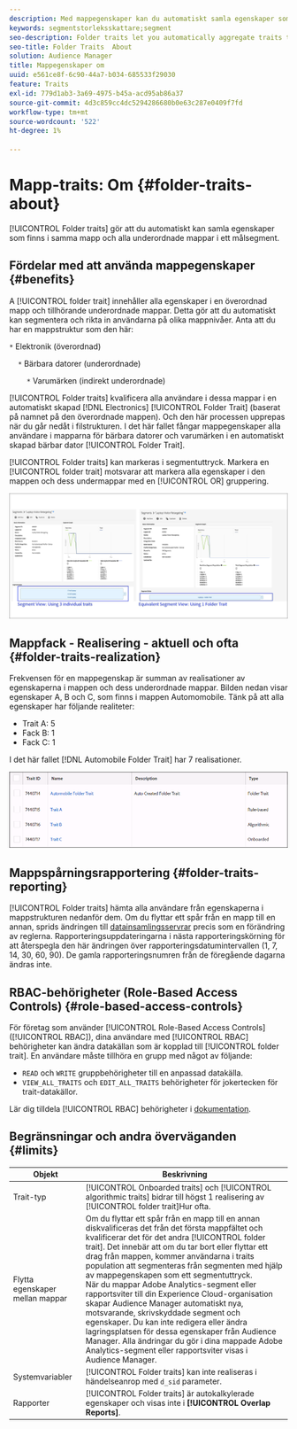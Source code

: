 ```yaml
---
description: Med mappegenskaper kan du automatiskt samla egenskaper som finns i samma mapp och alla underordnade mappar till ett målsegment.
keywords: segmentstorleksskattare;segment
seo-description: Folder traits let you automatically aggregate traits that reside within the same folder and all child folders into a targetable segment.
seo-title: Folder Traits  About
solution: Audience Manager
title: Mappegenskaper om
uuid: e561ce8f-6c90-44a7-b034-685533f29030
feature: Traits
exl-id: 779d1ab3-3a69-4975-b45a-acd95ab86a37
source-git-commit: 4d3c859cc4dc5294286680b0e63c287e0409f7fd
workflow-type: tm+mt
source-wordcount: '522'
ht-degree: 1%

---
```


# Mapp-traits: Om {#folder-traits-about}

[!UICONTROL Folder traits] gör att du automatiskt kan samla egenskaper som finns i samma mapp och alla underordnade mappar i ett målsegment.

## Fördelar med att använda mappegenskaper {#benefits}

A [!UICONTROL folder trait] innehåller alla egenskaper i en överordnad mapp och tillhörande underordnade mappar. Detta gör att du automatiskt kan segmentera och rikta in användarna på olika mappnivåer. Anta att du har en mappstruktur som den här:

`*` Elektronik (överordnad)

    `*` Bärbara datorer (underordnade)

        `*` Varumärken (indirekt underordnade)

[!UICONTROL Folder traits] kvalificera alla användare i dessa mappar i en automatiskt skapad [!DNL Electronics] [!UICONTROL Folder Trait] (baserat på namnet på den överordnade mappen). Och den här processen upprepas när du går nedåt i filstrukturen. I det här fallet fångar mappegenskaper alla användare i mapparna för bärbara datorer och varumärken i en automatiskt skapad bärbar dator [!UICONTROL Folder Trait].

[!UICONTROL Folder traits] kan markeras i segmentuttryck. Markera en [!UICONTROL folder trait] motsvarar att markera alla egenskaper i den mappen och dess undermappar med en [!UICONTROL OR] gruppering.

![](assets/folder-traits-compare-border.jpg)

## Mappfack - Realisering - aktuell och ofta {#folder-traits-realization}

Frekvensen för en mappegenskap är summan av realisationer av egenskaperna i mappen och dess underordnade mappar. Bilden nedan visar egenskaper A, B och C, som finns i mappen Automomobile. Tänk på att alla egenskaper har följande realiteter:

* Trait A: 5
* Fack B: 1
* Fack C: 1

I det här fallet [!DNL Automobile Folder Trait] har 7 realisationer.

![](assets/folder_traits_rollup_border.png)

## Mappspårningsrapportering {#folder-traits-reporting}

[!UICONTROL Folder traits] hämta alla användare från egenskaperna i mappstrukturen nedanför dem. Om du flyttar ett spår från en mapp till en annan, sprids ändringen till [datainsamlingsservrar](../../reference/system-components/components-data-collection.md) precis som en förändring av reglerna. Rapporteringsuppdateringarna i nästa rapporteringskörning för att återspegla den här ändringen över rapporteringsdatumintervallen (1, 7, 14, 30, 60, 90). De gamla rapporteringsnumren från de föregående dagarna ändras inte.

## RBAC-behörigheter (Role-Based Access Controls) {#role-based-access-controls}

För företag som använder [!UICONTROL Role-Based Access Controls] ([!UICONTROL RBAC]), dina användare med [!UICONTROL RBAC] behörigheter kan ändra datakällan som är kopplad till [!UICONTROL folder trait]. En användare måste tillhöra en grupp med något av följande:

* `READ` och `WRITE` gruppbehörigheter till en anpassad datakälla.
* `VIEW_ALL_TRAITS` och `EDIT_ALL_TRAITS` behörigheter för jokertecken för trait-datakällor.

Lär dig tilldela [!UICONTROL RBAC] behörigheter i [dokumentation](../../features/administration/administration-overview.md#create-group).

## Begränsningar och andra överväganden {#limits}

| Objekt | Beskrivning |
|---|---|
| Trait-typ | [!UICONTROL Onboarded traits] och [!UICONTROL algorithmic traits] bidrar till högst 1 realisering av [!UICONTROL folder trait]Hur ofta. |
| Flytta egenskaper mellan mappar | Om du flyttar ett spår från en mapp till en annan diskvalificeras det från det första mappfältet och kvalificerar det för det andra [!UICONTROL folder trait]. Det innebär att om du tar bort eller flyttar ett drag från mappen, kommer användarna i traits population att segmenteras från segmenten med hjälp av mappegenskapen som ett segmentuttryck. <br> När du mappar Adobe Analytics-segment eller rapportsviter till din Experience Cloud-organisation skapar Audience Manager automatiskt nya, motsvarande, skrivskyddade segment och egenskaper. Du kan inte redigera eller ändra lagringsplatsen för dessa egenskaper från Audience Manager. Alla ändringar du gör i dina mappade Adobe Analytics-segment eller rapportsviter visas i Audience Manager. |
| Systemvariabler | [!UICONTROL Folder traits] kan inte realiseras i händelseanrop med `d_sid` parameter. |
| Rapporter | [!UICONTROL Folder traits] är autokalkylerade egenskaper och visas inte i **[!UICONTROL Overlap Reports]**. |
